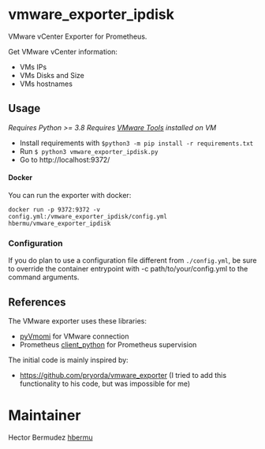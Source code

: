 # vmware_exporter_ipdisk

VMware vCenter Exporter for Prometheus. 

Get VMware vCenter information:
- VMs IPs
- VMs Disks and Size
- VMs hostnames

## Usage

*Requires Python >= 3.8*
*Requires [VMware Tools](https://docs.vmware.com/en/VMware-Tools/index.html) installed on VM*

- Install requirements with `$python3 -m pip install -r requirements.txt`
- Run `$ python3 vmware_exporter_ipdisk.py`
- Go to http://localhost:9372/

#### Docker
You can run the exporter with docker:
```
docker run -p 9372:9372 -v config.yml:/vmware_exporter_ipdisk/config.yml hbermu/vmware_exporter_ipdisk
```

### Configuration
If you do plan to use a configuration file different from `./config.yml`, be sure to override the container entrypoint with -c path/to/your/config.yml to the command arguments.

## References

The VMware exporter uses these libraries:
- [pyVmomi](https://github.com/vmware/pyvmomi) for VMware connection
- Prometheus [client_python](https://github.com/prometheus/client_python) for Prometheus supervision

The initial code is mainly inspired by:
- https://github.com/pryorda/vmware_exporter (I tried to add this functionality to his code, but was impossible for me)

# Maintainer

Hector Bermudez [hbermu](https://github.com/hbermu)
